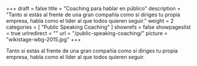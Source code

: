 +++
draft 		= false
title 		= "Coaching para hablar en público"
description	= "Tanto si estás al frente de una gran compañía como si diriges tu propia empresa, habla como el líder al que todos quieren seguir."
weight		= 2
categories	= [ "Public Speaking Coaching" ]
showrefs	= false
showpageslist = true
urlredirect	= ""
url 			= "/public-speaking-coaching/"
picture 	= "wikistage-wbg-2015.jpg"
+++

Tanto si estás al frente de una gran compañía como si diriges tu propia empresa, habla como el líder al que todos quieren seguir.